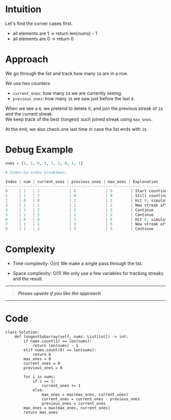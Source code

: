 # Intuition
<!-- Describe your first thoughts on how to solve this problem. -->
Let's find the corner cases first.
- all elements are 1 -> return len(nums) - 1
- all elements are 0 -> return 0

# Approach
<!-- Describe your approach to solving the problem. -->
We go through the list and track how many `1`s are in a row.

We use two counters:
- `current_ones`: how many `1`s we are currently seeing.
- `previous_ones`: how many `1`s we saw just before the last `0`.

When we see a `0`, we pretend to delete it, and join the previous streak of `1`s and the current streak.  
We keep track of the best (longest) such joined streak using `max_ones`.

At the end, we also check one last time in case the list ends with `1`s.

# Debug Example  

```python
nums = [1, 1, 0, 1, 1, 1, 0, 1, 1]

# Index-by-index breakdown:

Index | num | current_ones | previous_ones | max_ones | Explanation
-------------------------------------------------------------------
0     | 1   | 1             | 0             | 0        | Start counting 1s
1     | 1   | 2             | 0             | 0        | Still counting
2     | 0   | 0             | 2             | 2        | Hit 0, simulate delete, max = 2
3     | 1   | 1             | 2             | 2        | New streak after 0
4     | 1   | 2             | 2             | 2        | Continue
5     | 1   | 3             | 2             | 2        | Continue
6     | 0   | 0             | 3             | 5        | Hit 0, simulate delete: 2+3 = 5
7     | 1   | 1             | 3             | 5        | New streak after 0
8     | 1   | 2             | 3             | 5        | Continue
```


# Complexity
- Time complexity: O(n)
We make a single pass through the list.
<!-- Add your time complexity here, e.g. $$O(n)$$ -->

- Space complexity: O(1)
We only use a few variables for tracking streaks and the result.
<!-- Add your space complexity here, e.g. $$O(n)$$ -->

---


> ***Please upvote if you like the approach***

---


# Code
```python3 []
class Solution:
    def longestSubarray(self, nums: List[int]) -> int:
        if nums.count(1) == len(nums):
            return len(nums) - 1
        elif nums.count(0) == len(nums):
            return 0
        max_ones = 0
        current_ones = 0
        previous_ones = 0

        for i in nums:
            if i == 1:
                current_ones += 1
            else:
                max_ones = max(max_ones, current_ones)
                current_ones = current_ones - previous_ones
                previous_ones = current_ones
        max_ones = max(max_ones, current_ones)
        return max_ones
```
